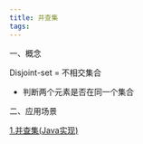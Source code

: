 ```yaml
---
title: 并查集
tags:
---
```



一、概念

Disjoint-set = 不相交集合

+ 判断两个元素是否在同一个集合






二、应用场景





[1.并查集(Java实现)](https://www.cnblogs.com/noKing/p/8018609.html)